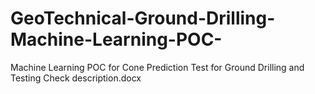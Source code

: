 # GeoTechnical-Ground-Drilling-Machine-Learning-POC-
Machine Learning POC for Cone Prediction Test for Ground Drilling and Testing 
Check description.docx
